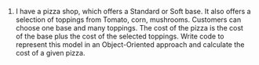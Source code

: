 1. I have a pizza shop, which offers a Standard or Soft base. It also offers a selection of toppings from Tomato, corn,
   mushrooms. Customers can choose one base and many toppings. The cost of the pizza is the cost of the base plus the
   cost of the selected toppings.
   Write code to represent this model in an Object-Oriented approach and calculate the cost of a given pizza.